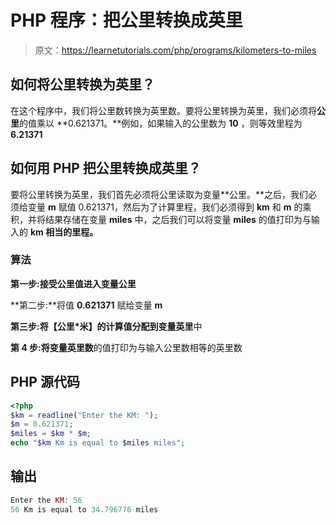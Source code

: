 # PHP 程序：把公里转换成英里

> 原文：<https://learnetutorials.com/php/programs/kilometers-to-miles>

## 如何将公里转换为英里？

在这个程序中，我们将公里数转换为英里数。要将公里转换为英里，我们必须将**公里**的值乘以 **0.621371。**例如，如果输入的公里数为 **10** ，则等效里程为 **6.21371**

## 如何用 PHP 把公里转换成英里？

要将公里转换为英里，我们首先必须将公里读取为变量**公里。**之后，我们必须给变量 **m** 赋值 0.621371，然后为了计算里程，我们必须得到 **km** 和 **m** 的乘积，并将结果存储在变量 **miles** 中，之后我们可以将变量 **miles** 的值打印为与输入的 **km 相当的里程。**

### 算法

**第一步:**接受公里值进入变量**公里**

**第二步:**将值 **0.621371** 赋给变量 **m**

**第三步:**将**【公里*米】**的计算值分配到变量**英里**中

**第 4 步:**将变量**英里数**的值打印为与输入公里数相等的英里数

## PHP 源代码

```php
<?php
$km = readline("Enter the KM: ");
$m = 0.621371;
$miles = $km * $m;
echo "$km Km is equal to $miles miles";

```

## 输出

```php
Enter the KM: 56
56 Km is equal to 34.796776 miles
```